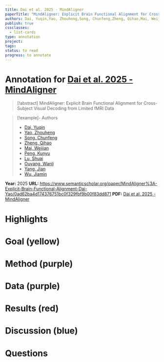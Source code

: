 ```yaml
---
title: Dai et al. 2025 - MindAligner
paperTitle: "MindAligner: Explicit Brain Functional Alignment for Cross-Subject Visual Decoding from Limited fMRI Data"
authors: Dai, Yuqin,Yao, Zhouheng,Song, Chunfeng,Zheng, Qihao,Mai, Weijian,Peng, Kunyu,Lu, Shuai,Ouyang, Wanli,Yang, Jian,Wu, Jiamin
publish: true
cssclasses:
  - list-cards
type: annotation
project:
tags:
status: to read
progress: to annotate
---
```

# Annotation for [Dai et al. 2025 - MindAligner](Papers/References/Dai%20et%20al.%202025%20-%20MindAligner)

> [!abstract] MindAligner: Explicit Brain Functional Alignment for Cross-Subject Visual Decoding from Limited fMRI Data

> [!example]- Authors
> - [Dai, Yuqin](Dai%2C%20Yuqin)
> - [Yao, Zhouheng](Yao%2C%20Zhouheng)
> - [Song, Chunfeng](Song%2C%20Chunfeng)
> - [Zheng, Qihao](Zheng%2C%20Qihao)
> - [Mai, Weijian](Mai%2C%20Weijian)
> - [Peng, Kunyu](Peng%2C%20Kunyu)
> - [Lu, Shuai](Lu%2C%20Shuai)
> - [Ouyang, Wanli](Ouyang%2C%20Wanli)
> - [Yang, Jian](Yang%2C%20Jian)
> - [Wu, Jiamin](Wu%2C%20Jiamin)

**Year:** 2025
**URL:** https://www.semanticscholar.org/paper/MindAligner%3A-Explicit-Brain-Functional-Alignment-Dai-Yao/0ad62ba4d174376751bc0f329fbf9b00f83dd871
**PDF:** [Dai et al. 2025 - MindAligner](Papers/PDFs/Dai%20et%20al.%202025%20-%20MindAligner%20Explicit%20Brain%20Functional%20Alignment%20for%20Cross-Subject%20Visual%20Decoding%20from%20Limited%20fMRI%20Data.pdf)

# Highlights


# Goal (yellow)


# Method (purple)


# Data (purple)


# Results (red)


# Discussion (blue)


# Questions

